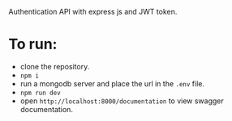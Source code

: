 Authentication API with express js and JWT token.

# To run:
- clone the repository.
- `npm i`
- run a mongodb server and place the url in the `.env` file.
- `npm run dev`
- open `http://localhost:8000/documentation` to view swagger documentation.
